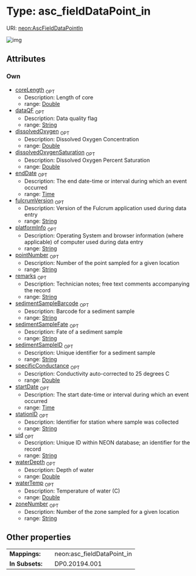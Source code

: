 
# Type: asc_fieldDataPoint_in




URI: [neon:AscFieldDataPointIn](https://data.neonscience.org/AscFieldDataPointIn)


![img](http://yuml.me/diagram/nofunky;dir:TB/class/[AscFieldDataPointIn&#124;uid:string%20%3F;remarks:string%20%3F;stationID:string%20%3F;waterTemp:double%20%3F;specificConductance:double%20%3F;startDate:time%20%3F;endDate:time%20%3F;dissolvedOxygen:double%20%3F;dissolvedOxygenSaturation:double%20%3F;dataQF:string%20%3F;waterDepth:double%20%3F;fulcrumVersion:string%20%3F;platformInfo:string%20%3F;pointNumber:string%20%3F;coreLength:double%20%3F;sedimentSampleBarcode:string%20%3F;sedimentSampleFate:string%20%3F;sedimentSampleID:string%20%3F;zoneNumber:string%20%3F])

## Attributes


### Own

 * [coreLength](coreLength.md)  <sub>OPT</sub>
    * Description: Length of core
    * range: [Double](types/Double.md)
 * [dataQF](dataQF.md)  <sub>OPT</sub>
    * Description: Data quality flag
    * range: [String](types/String.md)
 * [dissolvedOxygen](dissolvedOxygen.md)  <sub>OPT</sub>
    * Description: Dissolved Oxygen Concentration
    * range: [Double](types/Double.md)
 * [dissolvedOxygenSaturation](dissolvedOxygenSaturation.md)  <sub>OPT</sub>
    * Description: Dissolved Oxygen Percent Saturation
    * range: [Double](types/Double.md)
 * [endDate](endDate.md)  <sub>OPT</sub>
    * Description: The end date-time or interval during which an event occurred
    * range: [Time](types/Time.md)
 * [fulcrumVersion](fulcrumVersion.md)  <sub>OPT</sub>
    * Description: Version of the Fulcrum application used during data entry
    * range: [String](types/String.md)
 * [platformInfo](platformInfo.md)  <sub>OPT</sub>
    * Description: Operating System and browser information (where applicable) of computer used during data entry
    * range: [String](types/String.md)
 * [pointNumber](pointNumber.md)  <sub>OPT</sub>
    * Description: Number of the point sampled for a given location
    * range: [String](types/String.md)
 * [remarks](remarks.md)  <sub>OPT</sub>
    * Description: Technician notes; free text comments accompanying the record
    * range: [String](types/String.md)
 * [sedimentSampleBarcode](sedimentSampleBarcode.md)  <sub>OPT</sub>
    * Description: Barcode for a sediment sample
    * range: [String](types/String.md)
 * [sedimentSampleFate](sedimentSampleFate.md)  <sub>OPT</sub>
    * Description: Fate of a sediment sample
    * range: [String](types/String.md)
 * [sedimentSampleID](sedimentSampleID.md)  <sub>OPT</sub>
    * Description: Unique identifier for a sediment sample
    * range: [String](types/String.md)
 * [specificConductance](specificConductance.md)  <sub>OPT</sub>
    * Description: Conductivity auto-corrected to 25 degrees C
    * range: [Double](types/Double.md)
 * [startDate](startDate.md)  <sub>OPT</sub>
    * Description: The start date-time or interval during which an event occurred
    * range: [Time](types/Time.md)
 * [stationID](stationID.md)  <sub>OPT</sub>
    * Description: Identifier for station where sample was collected
    * range: [String](types/String.md)
 * [uid](uid.md)  <sub>OPT</sub>
    * Description: Unique ID within NEON database; an identifier for the record
    * range: [String](types/String.md)
 * [waterDepth](waterDepth.md)  <sub>OPT</sub>
    * Description: Depth of water
    * range: [Double](types/Double.md)
 * [waterTemp](waterTemp.md)  <sub>OPT</sub>
    * Description: Temperature of water (C)
    * range: [Double](types/Double.md)
 * [zoneNumber](zoneNumber.md)  <sub>OPT</sub>
    * Description: Number of the zone sampled for a given location
    * range: [String](types/String.md)

## Other properties

|  |  |  |
| --- | --- | --- |
| **Mappings:** | | neon:asc_fieldDataPoint_in |
| **In Subsets:** | | DP0.20194.001 |

